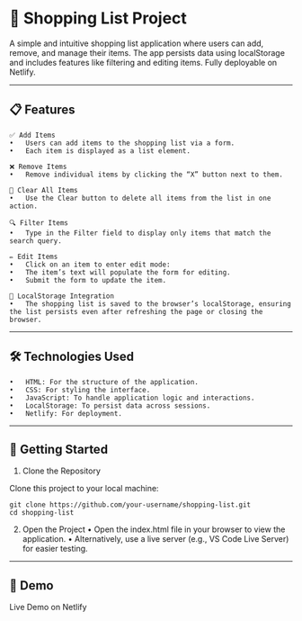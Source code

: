 # 🛒 Shopping List Project

A simple and intuitive shopping list application where users can add, remove, and manage their items. The app persists data using localStorage and includes features like filtering and editing items. Fully deployable on Netlify.

<hr>

## 📋 Features

    ✅ Add Items
    •	Users can add items to the shopping list via a form.
    •	Each item is displayed as a list element.

    ❌ Remove Items
    •	Remove individual items by clicking the “X” button next to them.

    🧹 Clear All Items
    •	Use the Clear button to delete all items from the list in one action.

    🔍 Filter Items
    •	Type in the Filter field to display only items that match the search query.

    ✏️ Edit Items
    •	Click on an item to enter edit mode:
    •	The item’s text will populate the form for editing.
    •	Submit the form to update the item.

    💾 LocalStorage Integration
    •	The shopping list is saved to the browser’s localStorage, ensuring the list persists even after refreshing the page or closing the browser.

<hr>

## 🛠️ Technologies Used

    •	HTML: For the structure of the application.
    •	CSS: For styling the interface.
    •	JavaScript: To handle application logic and interactions.
    •	LocalStorage: To persist data across sessions.
    •	Netlify: For deployment.

<hr>

## 🚀 Getting Started

1. Clone the Repository

Clone this project to your local machine:

    git clone https://github.com/your-username/shopping-list.git
    cd shopping-list

2. Open the Project
   • Open the index.html file in your browser to view the application.
   • Alternatively, use a live server (e.g., VS Code Live Server) for easier testing.

<hr>

## 🌟 Demo

Live Demo on Netlify
